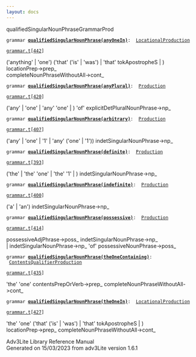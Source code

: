 ```yaml
---
layout: docs
---
```

<span class="title">qualifiedSingularNounPhrase</span><span class="type">GrammarProd</span>

`grammar `**[`qualifiedSingularNounPhrase(anyOneIn)`](../object/qualifiedSingularNounPhrase(anyOneIn).html)**` :   `[`LocationalProduction`](../object/LocationalProduction.html)

[`grammar.t`](../file/grammar.t.html)`[`[`442`](../source/grammar.t.html#442)`]`



('anything' \| 'one') ('that' ('is' \| 'was') \| 'that' tokApostropheS
\| )  
locationPrep-\>prep\_  
completeNounPhraseWithoutAll-\>cont\_  



`grammar `**[`qualifiedSingularNounPhrase(anyPlural)`](../object/qualifiedSingularNounPhrase(anyPlural).html)**` :   `[`Production`](../object/Production.html)

[`grammar.t`](../file/grammar.t.html)`[`[`420`](../source/grammar.t.html#420)`]`



('any' \| 'one' \| 'any' 'one' \| ) 'of'
explicitDetPluralNounPhrase-\>np\_  



`grammar `**[`qualifiedSingularNounPhrase(arbitrary)`](../object/qualifiedSingularNounPhrase(arbitrary).html)**` :   `[`Production`](../object/Production.html)

[`grammar.t`](../file/grammar.t.html)`[`[`407`](../source/grammar.t.html#407)`]`



('any' \| 'one' \| '1' \| 'any' ('one' \| '1'))
indetSingularNounPhrase-\>np\_  



`grammar `**[`qualifiedSingularNounPhrase(definite)`](../object/qualifiedSingularNounPhrase(definite).html)**` :   `[`Production`](../object/Production.html)

[`grammar.t`](../file/grammar.t.html)`[`[`393`](../source/grammar.t.html#393)`]`



('the' \| 'the' 'one' \| 'the' '1' \| ) indetSingularNounPhrase-\>np\_  



`grammar `**[`qualifiedSingularNounPhrase(indefinite)`](../object/qualifiedSingularNounPhrase(indefinite).html)**` :   `[`Production`](../object/Production.html)

[`grammar.t`](../file/grammar.t.html)`[`[`400`](../source/grammar.t.html#400)`]`



('a' \| 'an') indetSingularNounPhrase-\>np\_  



`grammar `**[`qualifiedSingularNounPhrase(possessive)`](../object/qualifiedSingularNounPhrase(possessive).html)**` :   `[`Production`](../object/Production.html)

[`grammar.t`](../file/grammar.t.html)`[`[`414`](../source/grammar.t.html#414)`]`



possessiveAdjPhrase-\>poss\_ indetSingularNounPhrase-\>np\_  
\| indetSingularNounPhrase-\>np\_ 'of' possessiveNounPhrase-\>poss\_  



`grammar `**[`qualifiedSingularNounPhrase(theOneContaining)`](../object/qualifiedSingularNounPhrase(theOneContaining).html)**` :   `[`ContentsQualifierProduction`](../object/ContentsQualifierProduction.html)

[`grammar.t`](../file/grammar.t.html)`[`[`435`](../source/grammar.t.html#435)`]`



'the' 'one' contentsPrepOrVerb-\>prep\_
completeNounPhraseWithoutAll-\>cont\_  



`grammar `**[`qualifiedSingularNounPhrase(theOneIn)`](../object/qualifiedSingularNounPhrase(theOneIn).html)**` :   `[`LocationalProduction`](../object/LocationalProduction.html)

[`grammar.t`](../file/grammar.t.html)`[`[`427`](../source/grammar.t.html#427)`]`



'the' 'one' ('that' ('is' \| 'was') \| 'that' tokApostropheS \| )  
locationPrep-\>prep\_ completeNounPhraseWithoutAll-\>cont\_  





Adv3Lite Library Reference Manual  
Generated on 15/03/2023 from adv3Lite version 1.6.1


